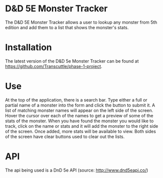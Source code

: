 # D&D 5E Monster Tracker
The D&D 5E Monster Tracker allows a user to lookup any monster from 5th edition and add them to a list that shows the monster's stats.

# Installation
The latest version of the D&D 5e Monster Tracker can be found at https://github.com/Transcuttle/phase-1-project.

# Use
At the top of the application, there is a search bar. Type either a full or partial name of a monster into the form and click the button to submit it. A list of matching monster names will appear on the left side of the screen. Hover the cursor over each of the names to get a preview of some of the stats of the monster. When you have found the monster you would like to track, click on the name or stats and it will add the monster to the right side of the screen. Once added, more stats will be available to view. Both sides of the screen have clear buttons used to clear out the lists.

# API
The api being used is a DnD 5e API (source: http://www.dnd5eapi.co/)
